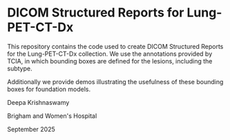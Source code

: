 # DICOM Structured Reports for Lung-PET-CT-Dx 

This repository contains the code used to create DICOM Structured Reports for the Lung-PET-CT-Dx collection. We use the annotations provided by TCIA, in which bounding boxes are defined for the lesions, including the subtype. 

Additionally we provide demos illustrating the usefulness of these bounding boxes for foundation models. 

Deepa Krishnaswamy

Brigham and Women's Hospital

September 2025
